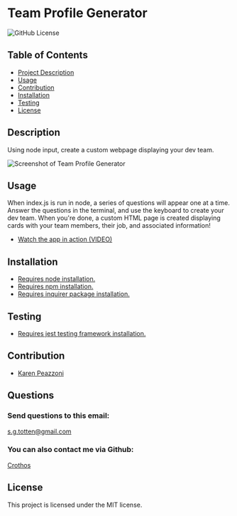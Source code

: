 # Team Profile Generator
<img src="https://img.shields.io/badge/license-MIT-blue.svg" alt="GitHub License">

## Table of Contents

* [Project Description](#description)
* [Usage](#usage)
* [Contribution](#contribution)
* [Installation](#installation)
* [Testing](#testing)
* [License](#license)

## Description
Using node input, create a custom webpage displaying your dev team.

![Screenshot of Team Profile Generator](https://cdn.discordapp.com/attachments/612981552246292500/1068778109593198612/screenshot.png)

## Usage
When index.js is run in node, a series of questions will appear one at a time. Answer the questions in the terminal, and use the keyboard to create your dev team. When you're done, a custom HTML page is created displaying cards with your team members, their job, and associated information!
- [Watch the app in action (VIDEO)](https://drive.google.com/file/d/1mUp4xF8kW01eOq9CBcv3Brj8in8W_I03/view)

## Installation
- [Requires node installation.](https://nodejs.org/en/download/)
- [Requires npm installation.](https://docs.npmjs.com/cli/v9/commands/npm-install)
- [Requires inquirer package installation.](https://www.npmjs.com/package/inquirer)

## Testing
- [Requires jest testing framework installation.](https://jestjs.io/docs/getting-started)

## Contribution
- [Karen Peazzoni](https://github.com/kpeazzoni)

## Questions
### Send questions to this email:
[s.g.totten@gmail.com](mailto:s.g.totten@gmail.com)
### You can also contact me via Github:
[Crothos](https://github.com/crothos)

## License
This project is licensed under the MIT license.
